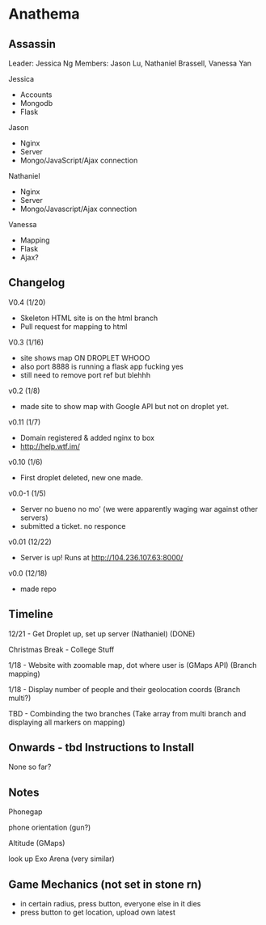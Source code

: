 Anathema
========
Assassin
--------

Leader: Jessica Ng
Members: Jason Lu, Nathaniel Brassell, Vanessa Yan

Jessica
* Accounts
* Mongodb
* Flask

Jason
* Nginx
* Server
* Mongo/JavaScript/Ajax connection

Nathaniel
* Nginx
* Server
* Mongo/Javascript/Ajax connection

Vanessa
* Mapping
* Flask
* Ajax?

Changelog
---------
V0.4 (1/20)
* Skeleton HTML site is on the html branch
* Pull request for mapping to html

V0.3 (1/16)
* site shows map ON DROPLET WHOOO
* also port 8888 is running a flask app fucking yes
* still need to remove port ref but blehhh

v0.2 (1/8)
* made site to show map with Google API but not on droplet yet. 

v0.11 (1/7)
* Domain registered & added nginx to box
* http://help.wtf.im/

v0.10 (1/6)
* First droplet deleted, new one made.

v0.0-1 (1/5)
* Server no bueno no mo' (we were apparently waging war against other servers)
* submitted a ticket. no responce

v0.01 (12/22)
* Server is up! Runs at http://104.236.107.63:8000/

v0.0 (12/18)
* made repo 
 

Timeline
--------
12/21 - Get Droplet up, set up server (Nathaniel) (DONE)

Christmas Break - College Stuff

1/18 - Website with zoomable map, dot where user is (GMaps API) (Branch mapping)

1/18 - Display number of people and their geolocation coords (Branch multi?)

TBD - Combinding the two branches (Take array from multi branch and displaying all markers on mapping)

Onwards - tbd
Instructions to Install
-----------------------
None so far?

Notes
-----
Phonegap

phone orientation (gun?)

Altitude (GMaps)

look up Exo Arena (very similar)

Game Mechanics (not set in stone rn)
------------------------------------
* in certain radius, press button, everyone else in it dies
* press button to get location, upload own latest
